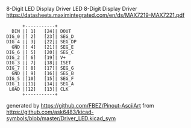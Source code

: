 8-Digit LED Display Driver
LED 8-Digit Display Driver
https://datasheets.maximintegrated.com/en/ds/MAX7219-MAX7221.pdf


	      +-----------+
	  DIN |[ 1]   [24]| DOUT
	DIG_0 |[ 2]   [23]| SEG_D
	DIG_4 |[ 3]   [22]| SEG_DP
	  GND |[ 4]   [21]| SEG_E
	DIG_6 |[ 5]   [20]| SEG_C
	DIG_2 |[ 6]   [19]| V+
	DIG_3 |[ 7]   [18]| ISET
	DIG_7 |[ 8]   [17]| SEG_G
	  GND |[ 9]   [16]| SEG_B
	DIG_5 |[10]   [15]| SEG_F
	DIG_1 |[11]   [14]| SEG_A
	 LOAD |[12]   [13]| CLK
	      +-----------+


generated by https://github.com/FBEZ/Pinout-AsciiArt from https://github.com/ask6483/kicad-symbols/blob/master/Driver_LED.kicad_sym